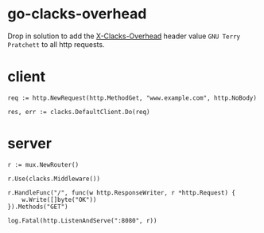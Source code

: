 # go-clacks-overhead

Drop in solution to add the [X-Clacks-Overhead](http://www.gnuterrypratchett.com/) header value `GNU Terry Pratchett` to all http requests.

# client

```
req := http.NewRequest(http.MethodGet, "www.example.com", http.NoBody)

res, err := clacks.DefaultClient.Do(req)
```

# server

```
r := mux.NewRouter()

r.Use(clacks.Middleware())

r.HandleFunc("/", func(w http.ResponseWriter, r *http.Request) {
    w.Write([]byte("OK"))
}).Methods("GET")

log.Fatal(http.ListenAndServe(":8080", r))
```
